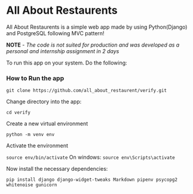 All About Restaurents 
=======================

All About Restaurents is a simple  web app made by using Python(Django) and PostgreSQL following MVC pattern!


**NOTE** - *The code is not suited for production and was developed as a personal and internship assignment in 2 days* 

To run this app on your system. Do the following:

### How to Run the app

```git clone https://github.com/all_about_restaurent/verify.git```

Change directory into the app:

```cd verify```

Create a new virtual environment

```python -m venv env```

Activate the environment

```source env/bin/activate``` On windows: ```source env\Scripts\activate```

Now install the necessary dependencies:

```pip install django django-widget-tweaks Markdown pipenv psycopg2 whitenoise gunicorn```